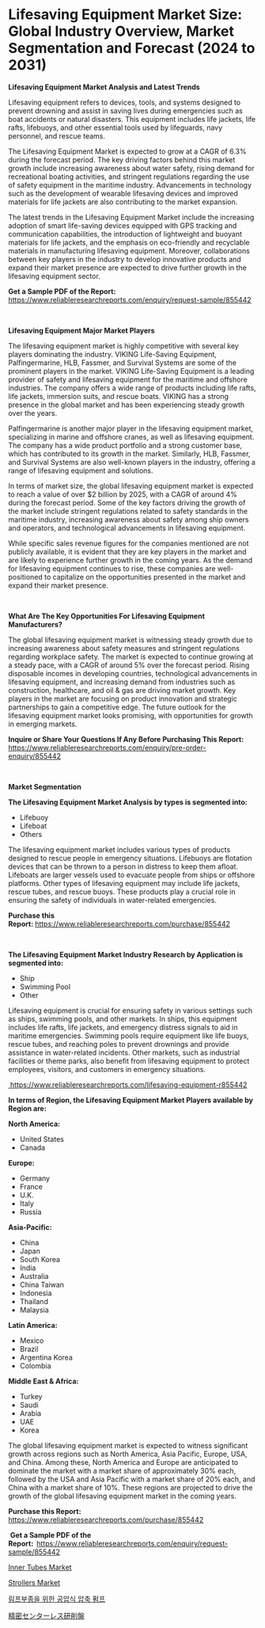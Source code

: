 <p><h1>Lifesaving Equipment Market Size: Global Industry Overview, Market Segmentation and Forecast (2024 to 2031)</h1></p><p><strong>Lifesaving Equipment Market Analysis and Latest Trends</strong></p>
<p><p>Lifesaving equipment refers to devices, tools, and systems designed to prevent drowning and assist in saving lives during emergencies such as boat accidents or natural disasters. This equipment includes life jackets, life rafts, lifebuoys, and other essential tools used by lifeguards, navy personnel, and rescue teams.</p><p>The Lifesaving Equipment Market is expected to grow at a CAGR of 6.3% during the forecast period. The key driving factors behind this market growth include increasing awareness about water safety, rising demand for recreational boating activities, and stringent regulations regarding the use of safety equipment in the maritime industry. Advancements in technology such as the development of wearable lifesaving devices and improved materials for life jackets are also contributing to the market expansion.</p><p>The latest trends in the Lifesaving Equipment Market include the increasing adoption of smart life-saving devices equipped with GPS tracking and communication capabilities, the introduction of lightweight and buoyant materials for life jackets, and the emphasis on eco-friendly and recyclable materials in manufacturing lifesaving equipment. Moreover, collaborations between key players in the industry to develop innovative products and expand their market presence are expected to drive further growth in the lifesaving equipment sector.</p></p>
<p><strong>Get a Sample PDF of the Report:&nbsp;</strong> <a href="https://www.reliableresearchreports.com/enquiry/request-sample/855442">https://www.reliableresearchreports.com/enquiry/request-sample/855442</a></p>
<p>&nbsp;</p>
<p><strong>Lifesaving Equipment Major Market Players</strong></p>
<p><p>The lifesaving equipment market is highly competitive with several key players dominating the industry. VIKING Life-Saving Equipment, Palfingermarine, HLB, Fassmer, and Survival Systems are some of the prominent players in the market. VIKING Life-Saving Equipment is a leading provider of safety and lifesaving equipment for the maritime and offshore industries. The company offers a wide range of products including life rafts, life jackets, immersion suits, and rescue boats. VIKING has a strong presence in the global market and has been experiencing steady growth over the years.</p><p>Palfingermarine is another major player in the lifesaving equipment market, specializing in marine and offshore cranes, as well as lifesaving equipment. The company has a wide product portfolio and a strong customer base, which has contributed to its growth in the market. Similarly, HLB, Fassmer, and Survival Systems are also well-known players in the industry, offering a range of lifesaving equipment and solutions.</p><p>In terms of market size, the global lifesaving equipment market is expected to reach a value of over $2 billion by 2025, with a CAGR of around 4% during the forecast period. Some of the key factors driving the growth of the market include stringent regulations related to safety standards in the maritime industry, increasing awareness about safety among ship owners and operators, and technological advancements in lifesaving equipment.</p><p>While specific sales revenue figures for the companies mentioned are not publicly available, it is evident that they are key players in the market and are likely to experience further growth in the coming years. As the demand for lifesaving equipment continues to rise, these companies are well-positioned to capitalize on the opportunities presented in the market and expand their market presence.</p></p>
<p>&nbsp;</p>
<p><strong>What Are The Key Opportunities For Lifesaving Equipment Manufacturers?</strong></p>
<p><p>The global lifesaving equipment market is witnessing steady growth due to increasing awareness about safety measures and stringent regulations regarding workplace safety. The market is expected to continue growing at a steady pace, with a CAGR of around 5% over the forecast period. Rising disposable incomes in developing countries, technological advancements in lifesaving equipment, and increasing demand from industries such as construction, healthcare, and oil & gas are driving market growth. Key players in the market are focusing on product innovation and strategic partnerships to gain a competitive edge. The future outlook for the lifesaving equipment market looks promising, with opportunities for growth in emerging markets.</p></p>
<p><strong>Inquire or Share Your Questions If Any Before Purchasing This Report:</strong> <a href="https://www.reliableresearchreports.com/enquiry/pre-order-enquiry/855442">https://www.reliableresearchreports.com/enquiry/pre-order-enquiry/855442</a></p>
<p>&nbsp;</p>
<p><strong>Market Segmentation</strong></p>
<p><strong>The Lifesaving Equipment Market Analysis by types is segmented into:</strong></p>
<p><ul><li>Lifebuoy</li><li>Lifeboat</li><li>Others</li></ul></p>
<p><p>The lifesaving equipment market includes various types of products designed to rescue people in emergency situations. Lifebuoys are flotation devices that can be thrown to a person in distress to keep them afloat. Lifeboats are larger vessels used to evacuate people from ships or offshore platforms. Other types of lifesaving equipment may include life jackets, rescue tubes, and rescue buoys. These products play a crucial role in ensuring the safety of individuals in water-related emergencies.</p></p>
<p><strong>Purchase this Report:&nbsp;</strong><a href="https://www.reliableresearchreports.com/purchase/855442">https://www.reliableresearchreports.com/purchase/855442</a></p>
<p>&nbsp;</p>
<p><strong>The Lifesaving Equipment Market Industry Research by Application is segmented into:</strong></p>
<p><ul><li>Ship</li><li>Swimming Pool</li><li>Other</li></ul></p>
<p><p>Lifesaving equipment is crucial for ensuring safety in various settings such as ships, swimming pools, and other markets. In ships, this equipment includes life rafts, life jackets, and emergency distress signals to aid in maritime emergencies. Swimming pools require equipment like life buoys, rescue tubes, and reaching poles to prevent drownings and provide assistance in water-related incidents. Other markets, such as industrial facilities or theme parks, also benefit from lifesaving equipment to protect employees, visitors, and customers in emergency situations.</p></p>
<p><a href="https://www.reliableresearchreports.com/lifesaving-equipment-r855442">&nbsp;https://www.reliableresearchreports.com/lifesaving-equipment-r855442</a></p>
<p><strong>In terms of Region, the Lifesaving Equipment Market Players available by Region are:</strong></p>
<p>
    <p> <strong> North America: </strong>
        <ul>
            <li>United States</li>
            <li>Canada</li>
        </ul>
        </p> 
    <p> <strong> Europe: </strong>
        <ul>
            <li>Germany</li>
            <li>France</li>
            <li>U.K.</li>
            <li>Italy</li>
            <li>Russia</li>
        </ul>
        </p> 
    <p> <strong> Asia-Pacific: </strong>
        <ul>
            <li>China</li>
            <li>Japan</li>
            <li>South Korea</li>
            <li>India</li>
            <li>Australia</li>
            <li>China Taiwan</li>
            <li>Indonesia</li>
            <li>Thailand</li>
            <li>Malaysia</li>
        </ul>
        </p> 
    <p> <strong> Latin America: </strong>
        <ul>
            <li>Mexico</li>
            <li>Brazil</li>
            <li>Argentina Korea</li>
            <li>Colombia</li>
        </ul>
        </p> 
    <p> <strong> Middle East & Africa: </strong>
        <ul>
            <li>Turkey</li>
            <li>Saudi</li>
            <li>Arabia</li>
            <li>UAE</li>
            <li>Korea</li>
        </ul>
    </p>
    </p>
<p><p>The global lifesaving equipment market is expected to witness significant growth across regions such as North America, Asia Pacific, Europe, USA, and China. Among these, North America and Europe are anticipated to dominate the market with a market share of approximately 30% each, followed by the USA and Asia Pacific with a market share of 20% each, and China with a market share of 10%. These regions are projected to drive the growth of the global lifesaving equipment market in the coming years.</p></p>
<p><strong>Purchase this Report: </strong><a href="https://www.reliableresearchreports.com/purchase/855442">https://www.reliableresearchreports.com/purchase/855442</a></p>
<p>&nbsp;<strong>Get a Sample PDF of the Report:&nbsp;&nbsp;</strong><a href="https://www.reliableresearchreports.com/enquiry/request-sample/855442">https://www.reliableresearchreports.com/enquiry/request-sample/855442</a></p>
<p><strong></strong></p>
<p><p><a href="https://github.com/Paul14Anderson63/Market-Research-Report-List-4/blob/main/inner-tubes-market.md">Inner Tubes Market</a></p><p><a href="https://github.com/mabutironaldo/Market-Research-Report-List-5/blob/main/strollers-market.md">Strollers Market</a></p><p><a href="https://github.com/vsoq0zknh59/Market-Research-Report-List-2/blob/main/4318785150126.md">림프부종을 위한 공압식 압축 펌프</a></p><p><a href="https://github.com/AylinBeier/Market-Research-Report-List-1/blob/main/9914082142316.md">精密センターレス研削盤</a></p></p>